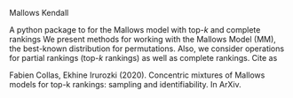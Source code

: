 Mallows Kendall

A python package to for the Mallows model with top-$k$ and complete rankings
We present methods for working with the Mallows Model (MM), the best-known distribution for permutations. Also, we consider operations for partial rankings (top-$k$ rankings) as well as complete rankings. Cite as

Fabien Collas, Ekhine Irurozki (2020). Concentric mixtures of Mallows models for top-k rankings: sampling and identifiability. In ArXiv.
